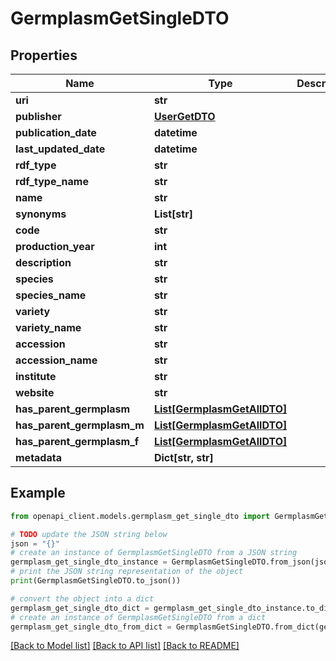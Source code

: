 # GermplasmGetSingleDTO


## Properties

Name | Type | Description | Notes
------------ | ------------- | ------------- | -------------
**uri** | **str** |  | [optional] 
**publisher** | [**UserGetDTO**](UserGetDTO.md) |  | [optional] 
**publication_date** | **datetime** |  | [optional] 
**last_updated_date** | **datetime** |  | [optional] 
**rdf_type** | **str** |  | [optional] 
**rdf_type_name** | **str** |  | [optional] 
**name** | **str** |  | [optional] 
**synonyms** | **List[str]** |  | [optional] 
**code** | **str** |  | [optional] 
**production_year** | **int** |  | [optional] 
**description** | **str** |  | [optional] 
**species** | **str** |  | [optional] 
**species_name** | **str** |  | [optional] 
**variety** | **str** |  | [optional] 
**variety_name** | **str** |  | [optional] 
**accession** | **str** |  | [optional] 
**accession_name** | **str** |  | [optional] 
**institute** | **str** |  | [optional] 
**website** | **str** |  | [optional] 
**has_parent_germplasm** | [**List[GermplasmGetAllDTO]**](GermplasmGetAllDTO.md) |  | [optional] 
**has_parent_germplasm_m** | [**List[GermplasmGetAllDTO]**](GermplasmGetAllDTO.md) |  | [optional] 
**has_parent_germplasm_f** | [**List[GermplasmGetAllDTO]**](GermplasmGetAllDTO.md) |  | [optional] 
**metadata** | **Dict[str, str]** |  | [optional] 

## Example

```python
from openapi_client.models.germplasm_get_single_dto import GermplasmGetSingleDTO

# TODO update the JSON string below
json = "{}"
# create an instance of GermplasmGetSingleDTO from a JSON string
germplasm_get_single_dto_instance = GermplasmGetSingleDTO.from_json(json)
# print the JSON string representation of the object
print(GermplasmGetSingleDTO.to_json())

# convert the object into a dict
germplasm_get_single_dto_dict = germplasm_get_single_dto_instance.to_dict()
# create an instance of GermplasmGetSingleDTO from a dict
germplasm_get_single_dto_from_dict = GermplasmGetSingleDTO.from_dict(germplasm_get_single_dto_dict)
```
[[Back to Model list]](../README.md#documentation-for-models) [[Back to API list]](../README.md#documentation-for-api-endpoints) [[Back to README]](../README.md)


